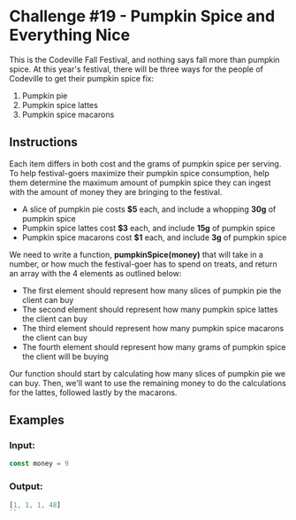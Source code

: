 # Challenge #19 - Pumpkin Spice and Everything Nice

This is the Codeville Fall Festival, and nothing says fall more than pumpkin spice. At this year's festival, there will be three ways for the people of Codeville to get their pumpkin spice fix:

1. Pumpkin pie
1. Pumpkin spice lattes
1. Pumpkin spice macarons

## Instructions
Each item differs in both cost and the grams of pumpkin spice per serving. To help festival-goers maximize their pumpkin spice consumption, help them determine the maximum amount of pumpkin spice they can ingest with the amount of money they are bringing to the festival.

* A slice of pumpkin pie costs **$5** each, and include a whopping **30g** of pumpkin spice
* Pumpkin spice lattes cost **$3** each, and include **15g** of pumpkin spice
* Pumpkin spice macarons cost **$1** each, and include **3g** of pumpkin spice

We need to write a function, **pumpkinSpice(money)** that will take in a number, or how much the festival-goer has to spend on treats, and return an array with the 4 elements as outlined below:

* The first element should represent how many slices of pumpkin pie the client can buy
* The second element should represent how many pumpkin spice lattes the client can buy
* The third element should represent how many pumpkin spice macarons the client can buy
* The fourth element should represent how many grams of pumpkin spice the client will be buying

Our function should start by calculating how many slices of pumpkin pie we can buy. Then, we'll want to use the remaining money to do the calculations for the lattes, followed lastly by the macarons.

## Examples
### Input:
```javascript
const money = 9
```
### Output:
```javascript
[1, 1, 1, 48]
``
